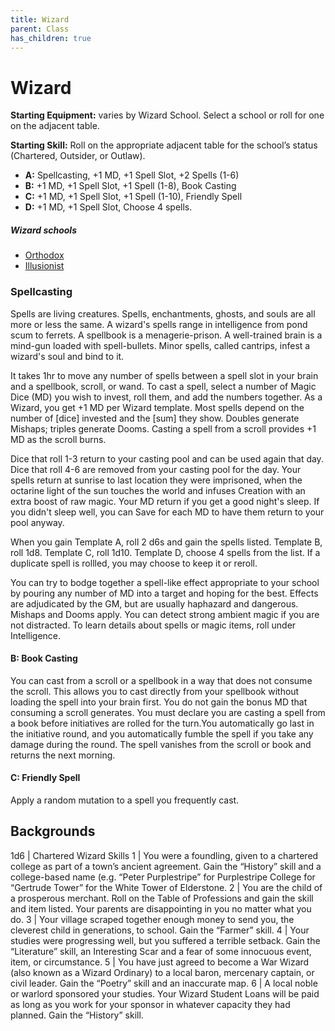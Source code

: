 ```yaml
---
title: Wizard
parent: Class
has_children: true
---
```


# Wizard

**Starting Equipment:** varies by Wizard School. Select a school or
roll for one on the adjacent table.

**Starting Skill:** Roll on the appropriate adjacent table for the
school’s status (Chartered, Outsider, or Outlaw).

- **A:** Spellcasting, +1 MD, +1 Spell Slot, +2 Spells (1-6)
- **B:** +1 MD, +1 Spell Slot, +1 Spell (1-8), Book Casting
- **C:** +1 MD, +1 Spell Slot, +1 Spell (1-10), Friendly Spell
- **D:** +1 MD, +1 Spell Slot, Choose 4 spells.

##### Wizard schools

- [Orthodox](orthodox.md)
- [Illusionist](illusionist.md)

### Spellcasting

Spells are living creatures. Spells, enchantments, ghosts, and
souls are all more or less the same. A wizard's spells range in
intelligence from pond scum to ferrets. A spellbook is a
menagerie-prison. A well-trained brain is a mind-gun loaded with
spell-bullets. Minor spells, called cantrips, infest a wizard's soul
and bind to it. 

It takes 1hr to move any number of spells between
a spell slot in your brain and a spellbook, scroll, or wand.
To cast a spell, select a number of Magic Dice (MD) you wish to
invest, roll them, and add the numbers together. As a Wizard,
you get +1 MD per Wizard template. Most spells depend on the
number of [dice] invested and the [sum] they show. Doubles
generate Mishaps; triples generate Dooms. Casting a spell from
a scroll provides +1 MD as the scroll burns.

Dice that roll 1-3 return to your casting pool and can be used
again that day. Dice that roll 4-6 are removed from your casting
pool for the day. Your spells return at sunrise to last location they
were imprisoned, when the octarine light of the sun touches the
world and infuses Creation with an extra boost of raw magic.
Your MD return if you get a good night's sleep. If you didn't sleep
well, you can Save for each MD to have them return to your pool
anyway.

When you gain Template A, roll 2 d6s and gain the spells listed.
Template B, roll 1d8. Template C, roll 1d10. Template D, choose
4 spells from the list. If a duplicate spell is rollled, you may
choose to keep it or reroll.

You can try to bodge together a spell-like effect appropriate to
your school by pouring any number of MD into a target and
hoping for the best. Effects are adjudicated by the GM, but are
usually haphazard and dangerous. Mishaps and Dooms apply.
You can detect strong ambient magic if you are not distracted. To
learn details about spells or magic items, roll under Intelligence.

#### B: Book Casting

You can cast from a scroll or a spellbook in a way that does not
consume the scroll. This allows you to cast directly from your
spellbook without loading the spell into your brain first. You do
not gain the bonus MD that consuming a scroll generates. You
must declare you are casting a spell from a book before
initiatives are rolled for the turn.You automatically go last in the
initiative round, and you automatically fumble the spell if you
take any damage during the round. The spell vanishes from the
scroll or book and returns the next morning.

#### C: Friendly Spell

Apply a random mutation to a spell you frequently cast.

## Backgrounds

1d6 | Chartered Wizard Skills
1 | You were a foundling, given to a chartered college as part of a town’s ancient agreement. Gain the “History” skill and a college-based name (e.g.  “Peter Purplestripe” for Purplestripe College for “Gertrude Tower” for the White Tower of Elderstone.
2 | You are the child of a prosperous merchant. Roll on the Table of Professions and gain the skill and item listed. Your parents are disappointing in you no matter what you do.
3 | Your village scraped together enough money to send you, the cleverest child in generations, to school. Gain the “Farmer” skill.
4 | Your studies were progressing well, but you suffered a terrible setback.  Gain the “Literature” skill, an Interesting Scar and a fear of some innocuous event, item, or circumstance.
5 | You have just agreed to become a War Wizard (also known as a Wizard Ordinary) to a local baron, mercenary captain, or civil leader. Gain the “Poetry” skill and an inaccurate map.
6 | A local noble or warlord sponsored your studies. Your Wizard Student Loans will be paid as long as you work for your sponsor in whatever capacity they had planned. Gain the “History” skill.
